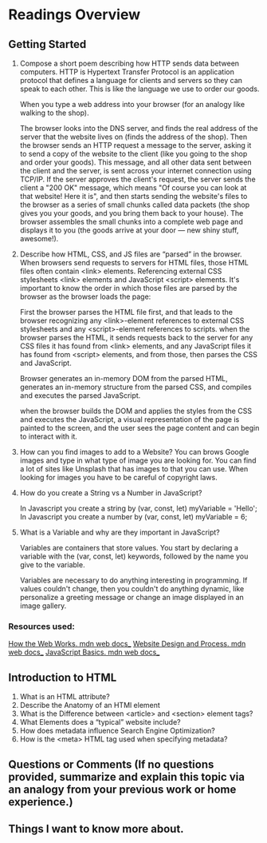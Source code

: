 # Readings Overview

## Getting Started

1. Compose a short poem describing how HTTP sends data between computers.
    HTTP is Hypertext Transfer Protocol is an application protocol that defines a language for clients and servers so they can speak to each other. This is like the language we use to order our goods.

    When you type a web address into your browser (for an analogy like walking to the shop).

    The browser looks into the DNS server, and finds the real address of the server that the website lives on (finds the address of the shop).
    Then the browser sends an HTTP request a message to the server, asking it to send a copy of the website to the client (like you going to the shop and order your goods).   This message, and all other data sent between the client and the server, is sent across your internet connection using TCP/IP.
    If the server approves the client's request, the server sends the client a "200 OK" message, which means "Of course you can look at that website! Here it is", and then starts sending the website's files to the browser as a series of small chunks called data packets (the shop gives you your goods, and you bring them back to your house).
    The browser assembles the small chunks into a complete web page and displays it to you (the goods arrive at your door — new shiny stuff, awesome!).

2. Describe how HTML, CSS, and JS files are “parsed” in the browser.
    When browsers send requests to servers for HTML files, those HTML files often contain \<link> elements.
    Referencing external CSS stylesheets \<link> elements and JavaScript \<script> elements.
    It's important to know the order in which those files are parsed by the browser as the browser loads the page:

    First the  browser parses the HTML file first, and that leads to the browser recognizing any \<link>-element references to external CSS stylesheets and any \<script>-element references to scripts.
    when the browser parses the HTML, it sends requests back to the server for any CSS files it has found from \<link> elements, and any JavaScript files it has found from \<script> elements, and from those, then parses the CSS and JavaScript.

    Browser generates an in-memory DOM from the parsed HTML, generates an in-memory structure from the parsed CSS, and compiles and executes the parsed JavaScript.

    when the browser builds the DOM and applies the styles from the CSS and executes the JavaScript, a visual representation of the page is painted to the screen, and the user sees the page content and can begin to interact with it.

3. How can you find images to add to a Website?
    You can brows Google images and type in what type of image you are looking for. You can find a lot of sites like Unsplash that has images to that you can use. When looking for images you have to be careful of copyright laws.

4. How do you create a String vs a Number in JavaScript?

    In Javascript you create a string by (var, const, let) myVariable = 'Hello';
    In Javascript you create a number by (var, const, let) myVariable = 6;

5. What is a Variable and why are they important in JavaScript?

    Variables are containers that store values. You start by declaring a variable with the (var, const, let) keywords, followed by the name you give to the variable.

    Variables are necessary to do anything interesting in programming. If values couldn't change, then you couldn't do anything dynamic, like personalize a greeting message or change an image displayed in an image gallery.

### Resources used:
[How the Web Works. mdn web docs_](https://developer.mozilla.org/en-US/docs/Learn/Getting_started_with_the_web/How_the_Web_works)
[Website Design and Process. mdn web docs_](https://developer.mozilla.org/en-US/docs/Learn/Getting_started_with_the_web/What_will_your_website_look_like)
[JavaScript Basics. mdn web docs_](https://developer.mozilla.org/en-US/docs/Learn/Getting_started_with_the_web/JavaScript_basics)

## Introduction to HTML
 
 1. What is an HTML attribute?
 2. Describe the Anatomy of an HTMl element
 3. What is the Difference between \<article> and \<section> element tags?
 4. What Elements does a “typical” website include?
 5. How does metadata influence Search Engine Optimization?
 6. How is the \<meta> HTML tag used when specifying metadata?

 ## Questions or Comments (If no questions provided, summarize and explain this topic via an analogy from your previous work or home experience.) 

 ## Things I want to know more about.
